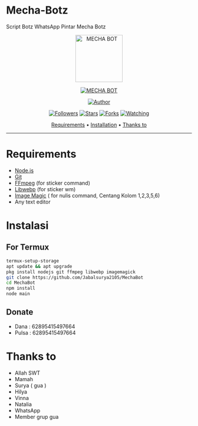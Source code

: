 # Mecha-Botz
Script Botz WhatsApp Pintar Mecha Botz

<p align="center">
<img src="https://github.com/Jabalsurya2105/MechaBotz/blob/main/media/Surya.jpg" alt="MECHA BOT" width="128" height="128"/>
</p>
<p align="center">
<a href="#"><img title="MECHA BOT" src="https://img.shields.io/badge/MECHA BOT-green?colorA=%23ff0000&colorB=%23017e40&style=for-the-badge"></a>
</p>
<p align="center">
<a href="https://github.com/Jabalsurya2105"><img title="Author" src="https://img.shields.io/badge/Author-Surya05-red.svg?style=for-the-badge&logo=github"></a>
</p>
<p align="center">
<a href="https://github.com/Jabalsurya2105/followers"><img title="Followers" src="https://img.shields.io/github/followers/Jabalsurya2105?color=blue&style=flat-square"></a>
<a href="https://github.com/Jabalsurya2105/megumikato2/stargazers/"><img title="Stars" src="https://img.shields.io/github/stars/Jabalsurya2105/MechaBotz?color=red&style=flat-square"></a>
<a href="https://github.com/Jabalsurya2105/megumikato2/network/members"><img title="Forks" src="https://img.shields.io/github/forks/Jabalsurya2105/MechaBotz?color=red&style=flat-square"></a>
<a href="https://github.com/Jabalsurya2105/megumikato2/watchers"><img title="Watching" src="https://img.shields.io/github/watchers/Jabalsurya2105/MechaBotz?label=Watchers&color=blue&style=flat-square"></a>
</p>

<p align="center">
  <a href="https://github.com/Jabalsurya2105/MechaBot#requirements">Requirements</a> •
  <a href="https://github.com/Jabalsurya2105/MechaBot#instalasi">Installation</a> •
  <a href="https://github.com/Jabalsurya2105/MechaBot#thanks-to">Thanks to</a>
</p>
</div>

---

# Requirements
* [Node.js](https://nodejs.org/en/)
* [Git](https://git-scm.com/downloads)
* [FFmpeg](https://github.com/BtbN/FFmpeg-Builds/releases/download/autobuild-2020-12-08-13-03/ffmpeg-n4.3.1-26-gca55240b8c-win64-gpl-4.3.zip) (for sticker command)
* [Libwebp](https://developers.google.com/speed/webp/download) (for sticker wm)
* [Image Magic](https://imagemagick.org/script/download.php) ( for nulis command, Centang Kolom 1,2,3,5,6)
* Any text editor

# Instalasi
## For Termux
```bash
termux-setup-storage
apt update && apt upgrade
pkg install nodejs git ffmpeg libwebp imagemagick
git clone https://github.com/Jabalsurya2105/MechaBot
cd MechaBot
npm install
node main
```

## Donate
- Dana : 62895415497664
- Pulsa : 62895415497664

# Thanks to
* Allah SWT
* Mamah
* Surya ( gua )
* Hilya
* Vinna
* Natalia
* WhatsApp
* Member grup gua

